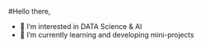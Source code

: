 #Hello there, 
 - 👀 I’m interested in DATA Science & AI 
 - 🌱 I’m currently learning and developing mini-projects 
